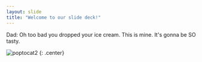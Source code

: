 ```yaml
---
layout: slide
title: "Welcome to our slide deck!"
---
```


Dad: Oh too bad you dropped your ice cream. This is mine. It's gonna be SO tasty.

![poptocat2](https://octodex.github.com/images/poptocat_v2.png)
{: .center}
